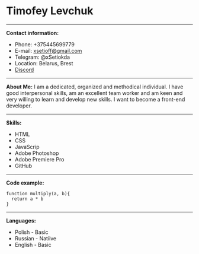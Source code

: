 # Timofey Levchuk 
********* 
**Contact information:** 
* Phone: +375445699779
* E-mail: xsetioff@gmail.com
* Telegram: @xSetiokda
* Location: Belarus, Brest
* [Discord](https://discordapp.com/users/359048025018073098/)
 ********* 
 **About Me:**
 I am a dedicated, organized and methodical individual. I have good interpersonal skills, am an excellent team worker and am keen and very willing to learn and develop new skills. I want to become a front-end developer.
 ********* 
 **Skills:**
* HTML
* CSS 
* JavaScrip
* Adobe Photoshop
* Adobe Premiere Pro
* GitHub
********* 
**Code example:**
```JavaScript:
function multiply(a, b){
  return a * b
}
```
********* 
**Languages:**
* Polish - Basic
* Russian - Natiive 
* English - Basic
